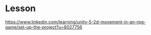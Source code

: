 # Lesson
https://www.linkedin.com/learning/unity-5-2d-movement-in-an-rpg-game/set-up-the-project?u=8027756
